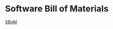 # Software Bill of Materials

[SBoM](https://docs.google.com/spreadsheets/d/1gRjC4T2FJjPYLcFUKh4kcrimbMa6t6xYVhyl5db_G1s/edit?usp=sharing)
